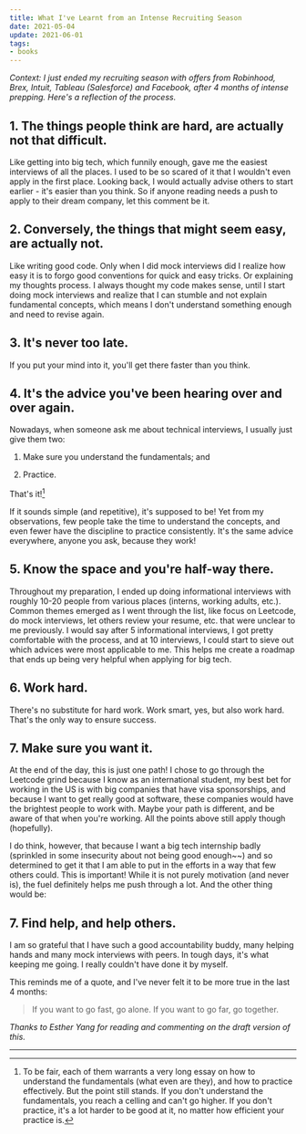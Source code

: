 ```yaml
---
title: What I've Learnt from an Intense Recruiting Season
date: 2021-05-04
update: 2021-06-01
tags:
- books
---
```


*Context: I just ended my recruiting season with offers from Robinhood, Brex, Intuit, Tableau (Salesforce) and Facebook, after 4 months of intense prepping. Here's a reflection of the process.*

## 1. The things people think are hard, are actually not that difficult.

Like getting into big tech, which funnily enough, gave me the easiest interviews of all the places. I used to be so scared of it that I wouldn't even apply in the first place. Looking back, I would actually advise others to start earlier - it's easier than you think. So if anyone reading needs a push to apply to their dream company, let this comment be it. 

## 2. Conversely, the things that might seem easy, are actually not.

Like writing good code. Only when I did mock interviews did I realize how easy it is to forgo good conventions for quick and easy tricks. Or explaining my thoughts process. I always thought my code makes sense, until I start doing mock interviews and realize that I can stumble and not explain fundamental concepts, which means I don't understand something enough and need to revise again. 

## 3. It's never too late.

If you put your mind into it, you'll get there faster than you think.

## 4. It's the advice you've been hearing over and over again.

Nowadays, when someone ask me about technical interviews, I usually just give them two: 

1. Make sure you understand the fundamentals; and

2. Practice. 

That's it![^1]

If it sounds simple (and repetitive), it's supposed to be! Yet from my observations, few people take the time to understand the concepts, and even fewer have the discipline to practice consistently. It's the same advice everywhere, anyone you ask, because they work!

## 5. Know the space and you're half-way there.

Throughout my preparation, I ended up doing informational interviews with roughly 10-20 people from various places (interns, working adults, etc.). Common themes emerged as I went through the list, like focus on Leetcode, do mock interviews, let others review your resume, etc. that were unclear to me previously. I would say after 5 informational interviews, I got pretty comfortable with the process, and at 10 interviews, I could start to sieve out which advices were most applicable to me. This helps me create a roadmap that ends up being very helpful when applying for big tech.

## 6. Work hard.

There's no substitute for hard work. Work smart, yes, but also work hard. That's the only way to ensure success. 

## 7. Make sure you want it.

At the end of the day, this is just one path! I chose to go through the Leetcode grind because I know as an international student, my best bet for working in the US is with big companies that have visa sponsorships, and because I want to get really good at software, these companies would have the brightest people to work with. Maybe your path is different, and be aware of that when you're working. All the points above still apply though (hopefully).

I do think, however, that because I want a big tech internship badly (sprinkled in some insecurity about not being good enough~~) and so determined to get it that I am able to put in the efforts in a way that few others could. This is important! While it is not purely motivation (and never is), the fuel definitely helps me push through a lot. And the other thing would be:

## 7. Find help, and help others.

I am so grateful that I have such a good accountability buddy, many helping hands and many mock interviews with peers. In tough days, it's what keeping me going. I really couldn't have done it by myself.

This reminds me of a quote, and I've never felt it to be more true in the last 4 months:

> If you want to go fast, go alone. If you want to go far, go together.

*Thanks to Esther Yang for reading and commenting on the draft version of this.*

---

[^1]: To be fair, each of them warrants a very long essay on how to understand the fundamentals (what even are they), and how to practice effectively. But the point still stands. If you don't understand the fundamentals, you reach a celling and can't go higher. If you don't practice, it's a lot harder to be good at it, no matter how efficient your practice is.